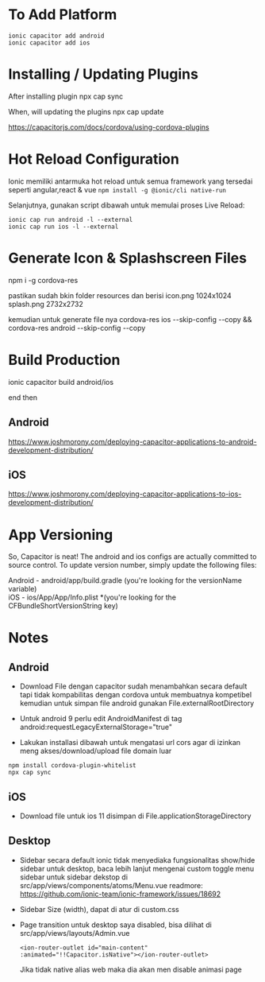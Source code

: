 # To Add Platform

```
ionic capacitor add android
ionic capacitor add ios
```

# Installing / Updating Plugins

After installing plugin npx cap sync

When, will updating the plugins npx cap update

https://capacitorjs.com/docs/cordova/using-cordova-plugins

# Hot Reload Configuration

Ionic memiliki antarmuka hot reload untuk semua framework yang tersedai seperti angular,react & vue
`npm install -g @ionic/cli native-run`

Selanjutnya, gunakan script dibawah untuk memulai proses Live Reload:

```
ionic cap run android -l --external
ionic cap run ios -l --external
```

# Generate Icon & Splashscreen Files

npm i -g cordova-res

pastikan sudah bkin folder resources dan berisi icon.png 1024x1024 splash.png 2732x2732

kemudian untuk generate file nya cordova-res ios --skip-config --copy && cordova-res android --skip-config --copy

# Build Production

ionic capacitor build android/ios

end then

## Android

https://www.joshmorony.com/deploying-capacitor-applications-to-android-development-distribution/

## iOS

https://www.joshmorony.com/deploying-capacitor-applications-to-ios-development-distribution/

# App Versioning

So, Capacitor is neat! The android and ios configs are actually committed to source control. To update version number,
simply update the following files:

Android - android/app/build.gradle (you're looking for the versionName variable)<br>
iOS - ios/App/App/Info.plist \*(you're looking for the CFBundleShortVersionString key)

# Notes

## Android

- Download File dengan capacitor sudah menambahkan <access origin="*" /> secara default tapi tidak kompabilitas dengan
  cordova untuk membuatnya kompetibel kemudian untuk simpan file android gunakan File.externalRootDirectory

- Untuk android 9 perlu edit AndroidManifest di tag
  <application>
  android:requestLegacyExternalStorage="true"

- Lakukan installasi dibawah untuk mengatasi url cors agar di izinkan meng akses/download/upload file domain luar

```
npm install cordova-plugin-whitelist
npx cap sync
``` 

## iOS

- Download file untuk ios 11 disimpan di File.applicationStorageDirectory

## Desktop

- Sidebar secara default ionic tidak menyediaka fungsionalitas show/hide sidebar untuk desktop, baca lebih lanjut
  mengenai custom toggle menu sidebar untuk sidebar dekstop di src/app/views/components/atoms/Menu.vue
  readmore: https://github.com/ionic-team/ionic-framework/issues/18692

- Sidebar Size (width), dapat di atur di custom.css
- Page transition untuk desktop saya disabled, bisa dilihat di src/app/views/layouts/Admin.vue
  ```
  <ion-router-outlet id="main-content" :animated="!!Capacitor.isNative"></ion-router-outlet>
  ```
  Jika tidak native alias web maka dia akan men disable animasi page 